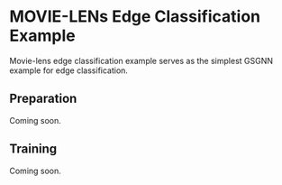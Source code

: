 # MOVIE-LENs Edge Classification Example
Movie-lens edge classification example serves as the simplest GSGNN example for edge classification.

## Preparation
Coming soon.

## Training
Coming soon.
